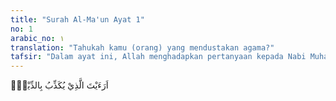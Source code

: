 ```yaml
---
title: "Surah Al-Ma'un Ayat 1"
no: 1
arabic_no: ١
translation: "Tahukah kamu (orang) yang mendustakan agama?"
tafsir: "Dalam ayat ini, Allah menghadapkan pertanyaan kepada Nabi Muhammad, \"Apakah engkau mengetahui orang yang mendustakan agama dan yang dimaksud dengan orang yang mendustakan agama?\" Pertanyaan ini dijawab pada ayat-ayat berikut."
---
```

اَرَءَيْتَ الَّذِيْ يُكَذِّبُ بِالدِّيْنِۗ